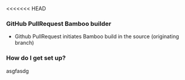 <<<<<<< HEAD

### GitHub PullRequest Bamboo builder ###

* Github PullRequest initiates Bamboo build in the source (originating branch)


### How do I get set up? ###
asgfasdg
